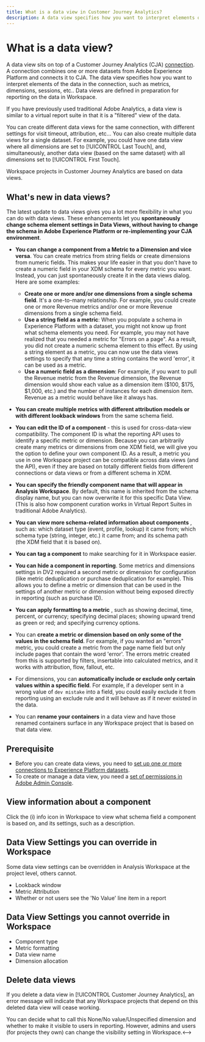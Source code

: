 ```yaml
---
title: What is a data view in Customer Journey Analytics?
description: A data view specifies how you want to interpret elements of the data in the CJA connection, such as metrics, dimensions, sessions, etc..
---
```


# What is a data view?

A data view sits on top of a Customer Journey Analytics (CJA) [connection](/help/connections/create-connection.md). A connection combines one or more datasets from Adobe Experience Platform and connects it to CJA. The data view specifies how you want to interpret elements of the data in the connection, such as metrics, dimensions, sessions, etc.. Data views are defined in preparation for reporting on the data in Workspace.

If you have previously used traditional Adobe Analytics, a data view is similar to a virtual report suite in that it is a "filtered" view of the data.

You can create different data views for the same connection, with different settings for visit timeout, attribution, etc… You can also create multiple data views for a single dataset. For example, you could have one data view where all dimensions are set to [!UICONTROL Last Touch], and, simultaneously, another data view (based on the same dataset) with all dimensions set to [!UICONTROL First Touch].

Workspace projects in Customer Journey Analytics are based on data views.

## What's new in data views?

The latest update to data views gives you a lot more flexibility in what you can do with data views. These enhancements let you **spontaneously change schema element settings in Data Views, without having to change the schema in Adobe Experience Platform or re-implementing your CJA environment**.

* **You can change a component from a Metric to a Dimension and vice versa**. You can create metrics from string fields or create dimensions from numeric fields. This makes your life easier in that you don't have to create a numeric field in your XDM schema for every metric you want. Instead, you can just spontaneously create it in the data views dialog. Here are some examples:
  * **Create one or more and/or one dimensions from a single schema field**. It's a one-to-many relationship. For example, you could create one or more Revenue metrics and/or one or more Revenue dimensions from a single schema field.
  * **Use a string field as a metric**: When you populate a schema in Experience Platform with a dataset, you might not know up front what schema elements you need. For example, you may not have realized that you needed a metric for "Errors on a page". As a result, you did not create a numeric schema element to this effect. By using a string element as a metric, you can now use the data views settings to specify that any time a string contains the word 'error', it can be used as a metric.
  * **Use a numeric field as a dimension**: For example, if you want to pull the Revenue metric from the Revenue dimension, the Revenue dimension would show each value as a dimension item ($100, $175, $1,000, etc.) and the number of instances for each dimension item. Revenue as a metric would behave like it always has.
  
* **You can create multiple metrics with different attribution models or with different lookback windows** from the same schema field.

* **You can edit the ID of a component** - this is used for cross-data-view compatibility. The component ID is what the reporting API uses to identify a specific metric or dimension. Because you can arbitrarily create many metrics or dimensions from one XDM field, we will give you the option to define your own component ID. As a result, a metric you use in one Workspace project can be compatible across data views (and the API), even if they are based on totally different fields from different connections or data views or from a different schema in XDM.

* **You can specify the friendly component name that will appear in Analysis Workspace**. By default, this name is inherited from the schema display name, but you can now overwrite it for this specific Data View. (This is also how component curation works in Virtual Report Suites in traditional Adobe Analytics).

* **You can view more schema-related information about components** , such as: which dataset type (event, profile, lookup) it came from; which schema type (string, integer, etc.) it came from; and its schema path (the XDM field that it is based on).

* **You can tag a component** to make searching for it in Workspace easier.

* **You can hide a component in reporting**. Some metrics and dimensions settings in DV2 required a second metric or dimension for configuration (like metric deduplication or purchase deduplication for example). This allows you to define a metric or dimension that can be used in the settings of another metric or dimension without being exposed directly in reporting (such as purchase ID).

* **You can apply formatting to a metric** , such as showing decimal, time, percent, or currency; specifying decimal places; showing upward trend as green or red; and specifying currency options.

* You can **create a metric or dimension based on only some of the values in the schema field**. For example, if you wanted an "errors" metric, you could create a metric from the page name field but only include pages that contain the word 'error'. The errors metric created from this is supported by filters, insertable into calculated metrics, and it works with attribution, flow, fallout, etc.

* For dimensions, you can **automatically include or exclude only certain values within a specific field**. For example, if a developer sent in a wrong value of `dev mistake` into a field, you could easily exclude it from reporting using an exclude rule and it will behave as if it never existed in the data.

* You can **rename your containers** in a data view and have those renamed containers surface in any Workspace project that is based on that data view.

## Prerequisite

* Before you can create data views, you need to [set up one or more connections to Experience Platform datasets](/help/connections/create-connection.md).
* To create or manage a data view, you need a [set of permissions in Adobe Admin Console](https://experienceleague.adobe.com/docs/analytics-platform/using/cja-overview/cja-overview.html?lang=en#admin-access-permissions). 

## View information about a component

Click the (i) info icon in Workspace to view what schema field a component is based on, and its settings, such as a description.

## Data View Settings you can override in Workspace

Some data view settings can be overridden in Analysis Workspace at the project level, others cannot.

* Lookback window
* Metric Attribution
* Whether or not users see the 'No Value' line item in a report

## Data View Settings you cannot override in Workspace

* Component type
* Metric formatting
* Data view name
* Dimension allocation

## Delete data views

If you delete a data view in [!UICONTROL Customer Journey Analytics], an error message will indicate that any Workspace projects that depend on this deleted data view will cease working. 

<!-->You can decide what to call this None/No value/Unspecified dimension and whether to make it visible to users in reporting. However, admins and users (for projects they own) can change the visibility setting in Workspace.<-->